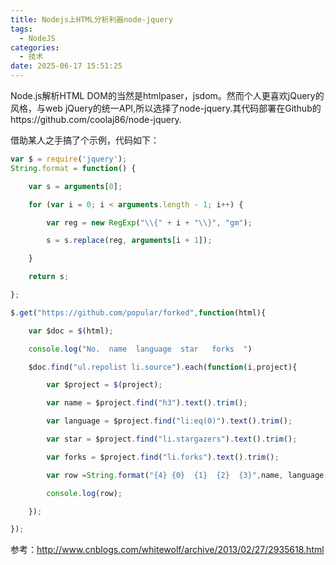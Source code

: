 ```yaml
---
title: Nodejs上HTML分析利器node-jquery
tags:
  - NodeJS
categories:
  - 技术
date: 2025-06-17 15:51:25
---
```


Node.js解析HTML DOM的当然是htmlpaser，jsdom。然而个人更喜欢jQuery的风格，与web jQuery的统一API,所以选择了node-jquery.其代码部署在Github的https://github.com/coolaj86/node-jquery.

借助某人之手搞了个示例，代码如下：

```javascript
var $ = require('jquery');
String.format = function() {

	var s = arguments[0];

	for (var i = 0; i < arguments.length - 1; i++) {

		var reg = new RegExp("\\{" + i + "\\}", "gm");

		s = s.replace(reg, arguments[i + 1]);

	}

	return s;

};

$.get("https://github.com/popular/forked",function(html){

	var $doc = $(html);

	console.log("No.  name  language  star   forks  ")

	$doc.find("ul.repolist li.source").each(function(i,project){

		var $project = $(project);

		var name = $project.find("h3").text().trim();

		var language = $project.find("li:eq(0)").text().trim();

		var star = $project.find("li.stargazers").text().trim();

		var forks = $project.find("li.forks").text().trim();

		var row =String.format("{4} {0}  {1}  {2}  {3}",name, language,star,forks,i + 1 );

		console.log(row);

	});

});
```

参考：http://www.cnblogs.com/whitewolf/archive/2013/02/27/2935618.html
